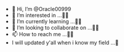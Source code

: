 - 👋 Hi, I’m @Oracle00999
- 👀 I’m interested in ...🤷‍♂️
- 🌱 I’m currently learning ...🤷‍♂️
- 💞️ I’m looking to collaborate on ...🤷‍♂️
- 📫 How to reach me ...🤷‍♂️
- I will updated y'all when i know my field ...🤦

<!---
Oracle00999/Oracle00999 is a ✨ special ✨ repository because its `README.md` (this file) appears on your GitHub profile.
You can click the Preview link to take a look at your changes.
--->
